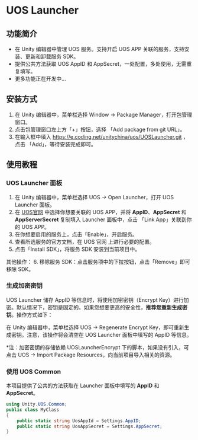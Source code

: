 # UOS Launcher
## 功能简介
- 在 Unity 编辑器中管理 UOS 服务。支持开启 UOS APP 关联的服务，支持安装、更新和卸载服务 SDK。
- 提供公共方法获取 UOS AppID 和 AppSecret，一处配置，多处使用，无需重复填写。
- 更多功能正在开发中...

## 安装方式

1. 在 Unity 编辑器中，菜单栏选择 Window -> Package Manager，打开包管理窗口。
2. 点击包管理窗口左上方「+」按钮，选择 「Add package from git URL」。
3. 在输入框中填入 https://e.coding.net/unitychina/uos/UOSLauncher.git ， 点击 「Add」，等待安装完成即可。

## 使用教程
### UOS Launcher 面板
1. 在 Unity 编辑器中，菜单栏选择 UOS -> Open Launcher，打开 UOS Launcher 面板。
2. 在 [UOS官网](https://uos.unity.cn/apps) 中选择你想要关联的 UOS APP，并将 **AppID**、**AppSecret** 和 **AppServerSecret** 复制填入 Launcher 面板中，点击 「Link App」关联到你的 UOS APP。
3. 在你想要启用的服务上，点击「Enable」，开启服务。
4. 查看所选服务的官方文档，在 UOS 官网 上进行必要的配置。
5. 点击「Install SDK」，将服务 SDK 安装到当前项目中。

其他操作：
6. 移除服务 SDK：点击服务项中的下拉按钮，点击「Remove」即可移除 SDK。

### 生成加密密钥
UOS Launcher 储存 AppID 等信息时，将使用加密密钥（Encrypt Key）进行加密。默认情况下，密钥是固定的。如果您想要更高的安全性，**推荐您重新生成密钥**。操作方式如下：

在 Unity 编辑器中，菜单栏选择 UOS -> Regenerate Encrypt Key，即可重新生成密钥。注意，该操作将会清空在 UOS Launcher 面板中填写的 AppID 等信息。

*注：加密密钥的存储依赖 UOSLauncherEncrypt 下的脚本，如果没有引入，可点击 UOS -> Import Package Resources，向当前项目导入相关的资源。

### 使用 UOS Common
本项目提供了公共的方法获取在 Launcher 面板中填写的 **AppID** 和 **AppSecret**。
```C#
using Unity.UOS.Common;
public class MyClass
{
    public static string UosAppId = Settings.AppID;
    public static string UosAppSecret = Settings.AppSecret;
}
```